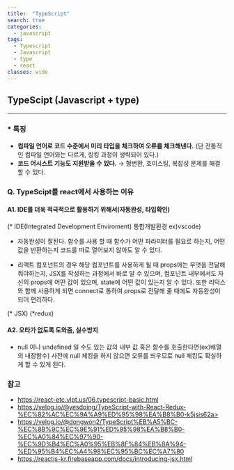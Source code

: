```yaml
---
title:  "TypeScript"
search: true
categories: 
  - javascript
tags:
  - Typescript
  - Javascript
  - type
  - react
classes: wide
---
```


## TypeScipt (Javascript + type)
***

### * 특징

- **컴파일 언어로 코드 수준에서 미리 타입을 체크하여 오류를 체크해낸다.**
  (단 전통적인 컴파일 언어와는 다르게, 링킹 과정이 생략되어 있다.)
- **코드 어시스트 기능도 지원받을 수 있다.**
  → 형변환, 호이스팅, 복잡성 문제를 해결 할 수 있다.

### Q. TypeScipt를 react에서 사용하는 이유

#### A1. IDE를 더욱 적극적으로 활용하기 위해서(자동완성, 타입확인)
(* IDE(Integrated Development Enviroment) 통합개발환경 ex)vscode)
- 자동완성이 잘된다. 함수를 사용 할 때 함수가 어떤 파라미터를 필요로 하는지, 어떤 값을 반환하는지 코드를 따로 열어보지 않아도 알 수 있다.

- 리액트 컴포넌트의 경우 해당 컴포넌트를 사용하게 될 때 props에는 무엇을 전달해줘야하는지, JSX를 작성하는 과정에서 바로 알 수 있으며, 컴포넌트 내부에서도 자신의 props에 어떤 값이 있으며, state에 어떤 값이 있는지 알 수 있다. 또한 리덕스와 함께 사용하게 되면  connect로 통하여 props로 전달해 줄 때에도 자동완성이 되어 편리하다.

(* JSX)
(*redux)

#### A2. 오타가 없도록 도와줌, 실수방지
- null 이나 undefined 일 수도 있는 값의 내부 값 혹은 함수를 호출한다면(ex)배열의 내장함수) 사전에 null 체킹을 하지 않으면 오류를 띄우므로 null 체킹도 확실하게 할 수 있게 된다.

### 참고
* https://react-etc.vlpt.us/06.typescript-basic.html
* https://velog.io/@yesdoing/TypeScript-with-React-Redux-%EC%82%AC%EC%9A%A9%ED%95%98%EA%B8%B0-k5jsis62a>
* https://velog.io/@dongwon2/TypeScript%EB%A5%BC-%EC%8B%9C%EC%9E%91%ED%95%98%EA%B8%B0-%EC%A0%84%EC%97%90-%EC%9D%B4%EC%A0%95%EB%8F%84%EB%8A%94-%ED%95%B4%EC%A4%98%EC%95%BC%EC%A7%80
* https://reactjs-kr.firebaseapp.com/docs/introducing-jsx.html
